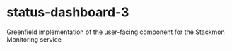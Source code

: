 # status-dashboard-3
Greenfield implementation of the user-facing component for the Stackmon Monitoring service
